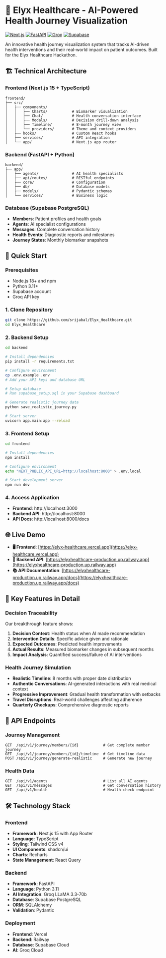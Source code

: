# 🏥 Elyx Healthcare - AI-Powered Health Journey Visualization

[![Next.js](https://img.shields.io/badge/Next.js-15.4.6-black)](https://nextjs.org/)
[![FastAPI](https://img.shields.io/badge/FastAPI-0.104.1-009688)](https://fastapi.tiangolo.com/)
[![Groq](https://img.shields.io/badge/Groq-LLaMA_3.3_70B-orange)](https://groq.com/)
[![Supabase](https://img.shields.io/badge/Supabase-PostgreSQL-green)](https://supabase.com/)

An innovative health journey visualization system that tracks AI-driven health interventions and their real-world impact on patient outcomes. Built for the Elyx Healthcare Hackathon.

## 🏗️ **Technical Architecture**

### **Frontend** (Next.js 15 + TypeScript)
```
frontend/
├── src/
│   ├── components/
│   │   ├── Charts/           # Biomarker visualization
│   │   ├── Chat/             # Health conversation interface
│   │   ├── Modals/           # Decision drill-down analysis
│   │   ├── Timeline/         # 8-month journey view
│   │   └── providers/        # Theme and context providers
│   ├── hooks/                # Custom React hooks
│   ├── services/             # API integration
│   └── app/                  # Next.js app router
```

### **Backend** (FastAPI + Python)
```
backend/
├── app/
│   ├── agents/               # AI health specialists
│   ├── api/routes/           # RESTful endpoints
│   ├── core/                 # Configuration
│   ├── db/                   # Database models
│   ├── models/               # Pydantic schemas
│   └── services/             # Business logic
```

### **Database** (Supabase PostgreSQL)
- **Members**: Patient profiles and health goals
- **Agents**: AI specialist configurations
- **Messages**: Complete conversation history
- **Health Events**: Diagnostic reports and milestones
- **Journey States**: Monthly biomarker snapshots

## 🚀 **Quick Start**

### **Prerequisites**
- Node.js 18+ and npm
- Python 3.11+
- Supabase account
- Groq API key

### **1. Clone Repository**
```bash
git clone https://github.com/srijabal/Elyx_Healthcare.git
cd Elyx_Healthcare
```

### **2. Backend Setup**
```bash
cd backend

# Install dependencies
pip install -r requirements.txt

# Configure environment
cp .env.example .env
# Add your API keys and database URL

# Setup database
# Run supabase_setup.sql in your Supabase dashboard

# Generate realistic journey data
python save_realistic_journey.py

# Start server
uvicorn app.main:app --reload
```

### **3. Frontend Setup**
```bash
cd frontend

# Install dependencies
npm install

# Configure environment
echo "NEXT_PUBLIC_API_URL=http://localhost:8000" > .env.local

# Start development server
npm run dev
```

### **4. Access Application**
- **Frontend**: http://localhost:3000
- **Backend API**: http://localhost:8000
- **API Docs**: http://localhost:8000/docs

## 🌐 **Live Demo**

- **🖥️ Frontend**: [https://elyx-healthcare.vercel.app](https://elyx-healthcare.vercel.app)
- **🔗 Backend API**: [https://elyxhealthcare-production.up.railway.app](https://elyxhealthcare-production.up.railway.app)
- **📚 API Documentation**: [https://elyxhealthcare-production.up.railway.app/docs](https://elyxhealthcare-production.up.railway.app/docs)

## 🎨 **Key Features in Detail**

### **Decision Traceability**
Our breakthrough feature shows:
1. **Decision Context**: Health status when AI made recommendation
2. **Intervention Details**: Specific advice given and rationale
3. **Expected Outcomes**: Predicted health improvements
4. **Actual Results**: Measured biomarker changes in subsequent months
5. **Impact Analysis**: Quantified success/failure of AI interventions

### **Health Journey Simulation**
- **Realistic Timeline**: 8 months with proper date distribution
- **Authentic Conversations**: AI-generated interactions with real medical context
- **Progressive Improvement**: Gradual health transformation with setbacks
- **Travel Disruptions**: Real-world challenges affecting adherence
- **Quarterly Checkups**: Comprehensive diagnostic reports

## 🔧 **API Endpoints**

### **Journey Management**
```
GET  /api/v1/journey/members/{id}           # Get complete member journey
GET  /api/v1/journey/members/{id}/timeline  # Get timeline data
POST /api/v1/journey/generate-realistic     # Generate new journey
```

### **Health Data**
```
GET  /api/v1/agents                         # List all AI agents
GET  /api/v1/messages                       # Get conversation history
GET  /api/v1/health                         # Health check endpoint
```

## 🛠️ **Technology Stack**

### **Frontend**
- **Framework**: Next.js 15 with App Router
- **Language**: TypeScript
- **Styling**: Tailwind CSS v4
- **UI Components**: shadcn/ui
- **Charts**: Recharts
- **State Management**: React Query

### **Backend**
- **Framework**: FastAPI
- **Language**: Python 3.11
- **AI Integration**: Groq LLaMA 3.3-70b
- **Database**: Supabase PostgreSQL
- **ORM**: SQLAlchemy
- **Validation**: Pydantic

### **Deployment**
- **Frontend**: Vercel
- **Backend**: Railway
- **Database**: Supabase Cloud
- **AI**: Groq Cloud
